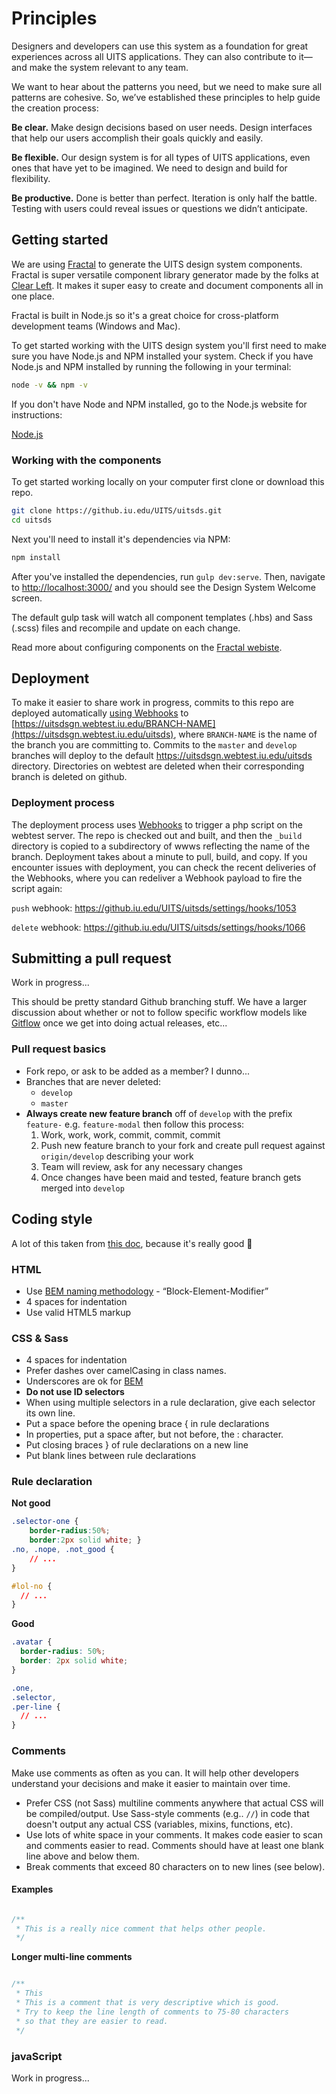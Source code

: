 # Principles
Designers and developers can use this system as a foundation for great experiences across all UITS applications. They can also contribute to it—and make the system relevant to any team.

We want to hear about the patterns you need, but we need to make sure all patterns are cohesive. So, we’ve established these principles to help guide the creation process:

**Be clear.**
Make design decisions based on user needs. Design interfaces that help our users accomplish their goals quickly and easily.

**Be flexible.**
Our design system is for all types of UITS applications, even ones that have yet to be imagined. We need to design and build for flexibility.

**Be productive.**
Done is better than perfect. Iteration is only half the battle. Testing with users could reveal issues or questions we didn’t anticipate.

## Getting started
We are using [Fractal](http://fractal.build/guide) to generate the UITS design system components. Fractal is super versatile component library generator made by the folks at [Clear Left](https://clearleft.com/). It makes it super easy to create and document components all in one place.

Fractal is built in Node.js so it's a great choice for cross-platform development teams (Windows and Mac).

To get started working with the UITS design system you'll first need to make sure you have Node.js and NPM installed your system. Check if you have Node.js and NPM installed by running the following in your terminal:

```sh
node -v && npm -v
```

If you don't have Node and NPM installed, go to the Node.js website for instructions:

[Node.js](https://nodejs.org/en/download/)

### Working with the components
To get started working locally on your computer first clone or download this repo.

```sh
git clone https://github.iu.edu/UITS/uitsds.git
cd uitsds
```

Next you'll need to install it's dependencies via NPM:

```sh
npm install
```

After you've installed the dependencies, run `gulp dev:serve`. Then, navigate to [http://localhost:3000/](http://localhost:3000/) and you should see the Design System Welcome screen.

The default gulp task will watch all component templates (.hbs) and Sass (.scss) files and recompile and update on each change.

Read more about configuring components on the [Fractal webiste](http://fractal.build/guide/components).

## Deployment
To make it easier to share work in progress, commits to this repo are deployed automatically [using Webhooks](https://github.iu.edu/UITS/uitsds/settings/hooks) to [https://uitsdsgn.webtest.iu.edu/BRANCH-NAME](https://uitsdsgn.webtest.iu.edu/uitsds), where `BRANCH-NAME` is the name of the branch you are committing to. Commits to the `master` and `develop` branches will deploy to the default https://uitsdsgn.webtest.iu.edu/uitsds directory. Directories on webtest are deleted when their corresponding branch is deleted on github.

### Deployment process
The deployment process uses [Webhooks](https://github.iu.edu/UITS/uitsds/settings/hooks) to trigger a php script on the webtest server. The repo is checked out and built, and then the `_build` directory is copied to a subdirectory of wwws reflecting the name of the branch. Deployment takes about a minute to pull, build, and copy. If you encounter issues with deployment, you can check the recent deliveries of the Webhooks, where you can redeliver a Webhook payload to fire the script again:

`push` webhook: https://github.iu.edu/UITS/uitsds/settings/hooks/1053

`delete` webhook: https://github.iu.edu/UITS/uitsds/settings/hooks/1066

## Submitting a pull request
Work in progress...

This should be pretty standard Github branching stuff. We have a larger discussion about whether or not to follow specific workflow models like [Gitflow](https://danielkummer.github.io/git-flow-cheatsheet/) once we get into doing actual releases, etc...

### Pull request basics

- Fork repo, or ask to be added as a member? I dunno...
- Branches that are never deleted:
	- `develop`
	- `master`
- **Always create new feature branch** off of `develop` with the prefix `feature-` e.g. `feature-modal` then follow this process:
	1. Work, work, work, commit, commit, commit
	2. Push new feature branch to your fork and create pull request against `origin/develop` describing your work
	3. Team will review, ask for any necessary changes
	4. Once changes have been maid and tested, feature branch gets merged into `develop`

## Coding style
A lot of this taken from [this doc](https://github.com/airbnb/css/blob/master/README.md), because it's really good :100:

### HTML
- Use [BEM naming methodology](https://css-tricks.com/bem-101/) - “Block-Element-Modifier”
- 4 spaces for indentation
- Use valid HTML5 markup

### CSS & Sass

- 4 spaces for indentation
- Prefer dashes over camelCasing in class names.
- Underscores are ok for [BEM](https://csswizardry.com/2013/01/mindbemding-getting-your-head-round-bem-syntax/)
- **Do not use ID selectors**
- When using multiple selectors in a rule declaration, give each selector its own line.
- Put a space before the opening brace { in rule declarations
- In properties, put a space after, but not before, the : character.
- Put closing braces } of rule declarations on a new line
- Put blank lines between rule declarations

### Rule declaration

**Not good**

```css
.selector-one {
    border-radius:50%;
    border:2px solid white; }
.no, .nope, .not_good {
    // ...
}

#lol-no {
  // ...
}
```

**Good**

```css
.avatar {
  border-radius: 50%;
  border: 2px solid white;
}

.one,
.selector,
.per-line {
  // ...
}
```


### Comments
Make use comments as often as you can. It will help other developers understand your decisions and make it easier to maintain over time.

- Prefer CSS (not Sass) multiline comments anywhere that actual CSS will be compiled/output. Use Sass-style comments (e.g.. `//`) in code that doesn't output any actual CSS (variables, mixins, functions, etc).
- Use lots of white space in your comments. It makes code easier to scan and comments easier to read. Comments should have at least one blank line above and below them.
- Break comments that exceed 80 characters on to new lines (see below).

#### Examples

```css

/**
 * This is a really nice comment that helps other people.
 */

```

**Longer multi-line comments**
```css

/**
 * This
 * This is a comment that is very descriptive which is good.
 * Try to keep the line length of comments to 75-80 characters
 * so that they are easier to read.
 */

```

### javaScript
Work in progress...
